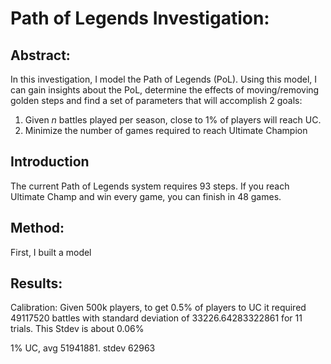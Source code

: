 # Path of Legends Investigation:

## Abstract: 

In this investigation, I model the Path of Legends (PoL). Using this model, I can gain insights about the PoL, determine the effects of moving/removing golden steps and find a set of parameters that will accomplish 2 goals:

1. Given $n$ battles played per season, close to 1% of players will reach UC. 
2. Minimize the number of games required to reach Ultimate Champion

## Introduction

The current Path of Legends system requires 93 steps. If you reach Ultimate Champ and win every game, you can finish in 48 games. 

## Method:

First, I built a model 

## Results:
Calibration: Given 500k players, to get 0.5% of players to UC it required 49117520 battles with standard deviation of 33226.64283322861 for 11 trials. This Stdev is about 0.06%

1% UC,  avg 51941881. stdev 62963
